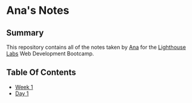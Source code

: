 # Ana's Notes

## Summary

This repository contains all of the notes taken by [Ana](https://github.com/Anaaag) for the [Lighthouse Labs](https://www.lighthouselabs.ca/) Web Development Bootcamp.

## Table Of Contents 

* [Week 1](/Week_1/)
* [Day 1](/Week_1/Day_1/)